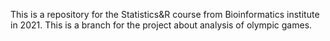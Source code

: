 This is a repository for the Statistics&R course from Bioinformatics institute in 2021. This is a branch for the project about analysis of olympic games.
